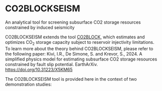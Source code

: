 # CO2BLOCKSEISM
An analytical tool for screening subsurface CO2 storage resources constrained by induced seismicity

CO2BLOCKSEISM extends the tool [CO2BLOCK](https://github.com/co2block/CO2BLOCK), which estimates and optimizes CO<sub>2</sub> storage capacity subject to reservoir injectivity limitations. To learn more about the theory behind CO2BLOCKSEISM, please refer to the following paper:
Kivi, I.R., De Simone, S. and Krevor, S., 2024. A simplified physics model for estimating subsurface CO2 storage resources constrained ‎by fault slip potential. EarthArXiv. https://doi.org/10.31223/X5KM65

The CO2BLOCKSEISM tool is provided here in the context of two demonstration studies: 
